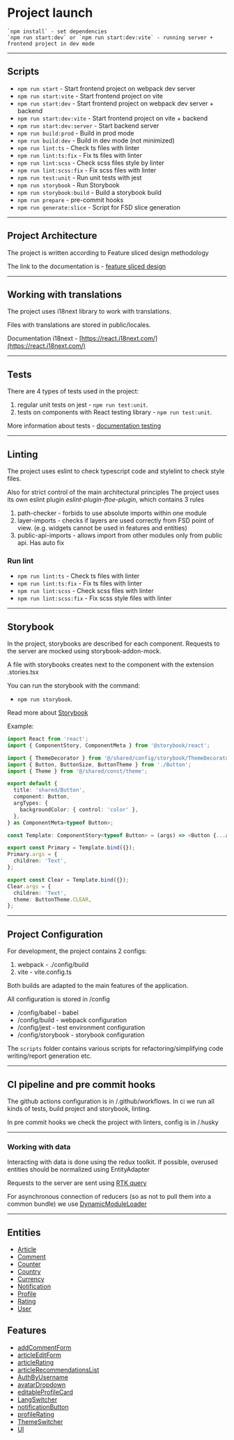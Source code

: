 # Project launch

```text
`npm install` - set dependencies
`npm run start:dev` or `npm run start:dev:vite` - running server + frontend project in dev mode
```

---

## Scripts

- `npm run start` - Start frontend project on webpack dev server
- `npm run start:vite` - Start frontend project on vite
- `npm run start:dev` - Start frontend project on webpack dev server + backend
- `npm run start:dev:vite` - Start frontend project on vite + backend
- `npm run start:dev:server` - Start backend server
- `npm run build:prod` - Build in prod mode
- `npm run build:dev` - Build in dev mode (not minimized)
- `npm run lint:ts` - Check ts files with linter
- `npm run lint:ts:fix` - Fix ts files with linter
- `npm run lint:scss` - Check scss files style by linter
- `npm run lint:scss:fix` - Fix scss files with linter
- `npm run test:unit` - Run unit tests with jest
- `npm run storybook` - Run Storybook
- `npm run storybook:build` - Build a storybook build
- `npm run prepare` - pre-commit hooks
- `npm run generate:slice` - Script for FSD slice generation

---

## Project Architecture

The project is written according to Feature sliced design methodology

The link to the documentation is - [feature sliced design](https://feature-sliced.design/docs/get-started/tutorial)

---

## Working with translations

The project uses i18next library to work with translations.

Files with translations are stored in public/locales.

Documentation i18next - [https://react.i18next.com/](https://react.i18next.com/)

---

## Tests

There are 4 types of tests used in the project:

1. regular unit tests on jest - `npm run test:unit`.
2. tests on components with React testing library - `npm run test:unit`.

More information about tests - [documentation testing](/docs/tests.md)

---

## Linting

The project uses eslint to check typescript code and stylelint to check style files.

Also for strict control of the main architectural principles
The project uses its own eslint plugin _eslint-plugin-ftoe-plugin_,
which contains 3 rules

1. path-checker - forbids to use absolute imports within one module
2. layer-imports - checks if layers are used correctly from FSD point of view.
   (e.g. widgets cannot be used in features and entities)
3. public-api-imports - allows import from other modules only from public api. Has auto fix

### Run lint

- `npm run lint:ts` - Check ts files with linter
- `npm run lint:ts:fix` - Fix ts files with linter
- `npm run lint:scss` - Check scss files with linter
- `npm run lint:scss:fix` - Fix scss style files with linter

---

## Storybook

In the project, storybooks are described for each component.
Requests to the server are mocked using storybook-addon-mock.

A file with storybooks creates next to the component with the extension .stories.tsx

You can run the storybook with the command:

- `npm run storybook`.

Read more about [Storybook](/docs/storybook.md)

Example:

```typescript jsx
import React from 'react';
import { ComponentStory, ComponentMeta } from '@storybook/react';

import { ThemeDecorator } from '@/shared/config/storybook/ThemeDecorator/ThemeDecorator';
import { Button, ButtonSize, ButtonTheme } from './Button';
import { Theme } from '@/shared/const/theme';

export default {
  title: 'shared/Button',
  component: Button,
  argTypes: {
    backgroundColor: { control: 'color' },
  },
} as ComponentMeta<typeof Button>;

const Template: ComponentStory<typeof Button> = (args) => <Button {...args} />;

export const Primary = Template.bind({});
Primary.args = {
  children: 'Text',
};

export const Clear = Template.bind({});
Clear.args = {
  children: 'Text',
  theme: ButtonTheme.CLEAR,
};
```

---

## Project Configuration

For development, the project contains 2 configs:

1. webpack - ./config/build
2. vite - vite.config.ts

Both builds are adapted to the main features of the application.

All configuration is stored in /config

- /config/babel - babel
- /config/build - webpack configuration
- /config/jest - test environment configuration
- /config/storybook - storybook configuration

The `scripts` folder contains various scripts for refactoring/simplifying code writing/report generation etc.

---

## CI pipeline and pre commit hooks

The github actions configuration is in /.github/workflows.
In ci we run all kinds of tests, build project and storybook, linting.

In pre commit hooks we check the project with linters, config is in /.husky

---

### Working with data

Interacting with data is done using the redux toolkit.
If possible, overused entities should be normalized using EntityAdapter

Requests to the server are sent using [RTK query](/src/shared/api/rtkApi.ts)

For asynchronous connection of reducers (so as not to pull them into a common bundle) we use
[DynamicModuleLoader](/src/shared/lib/components/DynamicModuleLoader/DynamicModuleLoader.tsx)

---

## Entities

- [Article](/src/entities/Article)
- [Comment](/src/entities/Comment)
- [Counter](/src/entities/Counter)
- [Country](/src/entities/Country)
- [Currency](/src/entities/Currency)
- [Notification](/src/entities/Notification)
- [Profile](/src/entities/Profile)
- [Rating](/src/entities/Rating)
- [User](/src/entities/User)

## Features

- [addCommentForm](/src/features/addCommentForm)
- [articleEditForm](/src/features/articleEditForm)
- [articleRating](/src/features/articleRating)
- [articleRecommendationsList](/src/features/articleRecommendationsList)
- [AuthByUsername](/src/features/AuthByUsername)
- [avatarDropdown](/src/features/avatarDropdown)
- [editableProfileCard](/src/features/editableProfileCard)
- [LangSwitcher](/src/features/LangSwitcher)
- [notificationButton](/src/features/notificationButton)
- [profileRating](/src/features/profileRating)
- [ThemeSwitcher](/src/features/ThemeSwitcher)
- [UI](/src/features/UI)
